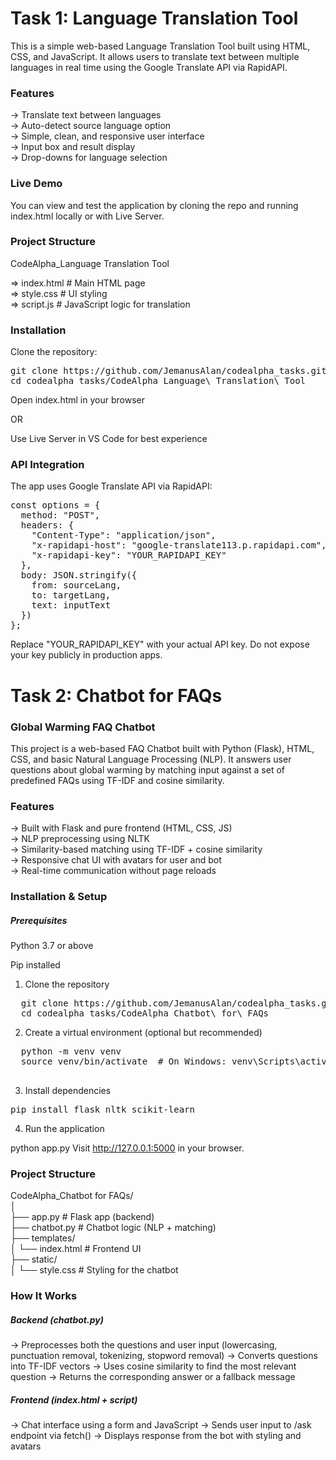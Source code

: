 # Task 1: Language Translation Tool

This is a simple web-based Language Translation Tool built using HTML, CSS, and JavaScript. It allows users to translate text between multiple languages in real time using the Google Translate API via RapidAPI.

### Features

-> Translate text between languages <br>
-> Auto-detect source language option <br>
-> Simple, clean, and responsive user interface <br>
-> Input box and result display <br>
-> Drop-downs for language selection

### Live Demo

You can view and test the application by cloning the repo and running index.html locally or with Live Server.

### Project Structure

CodeAlpha_Language Translation Tool

=> index.html       # Main HTML page <br>
=> style.css        # UI styling <br>
=> script.js        # JavaScript logic for translation

### Installation

Clone the repository:
<pre>
git clone https://github.com/JemanusAlan/codealpha_tasks.git 
cd codealpha_tasks/CodeAlpha_Language\ Translation\ Tool
</pre>

Open index.html in your browser

OR

Use Live Server in VS Code for best experience

### API Integration

The app uses Google Translate API via RapidAPI:

<pre>const options = {
  method: "POST",
  headers: {
    "Content-Type": "application/json",
    "x-rapidapi-host": "google-translate113.p.rapidapi.com",
    "x-rapidapi-key": "YOUR_RAPIDAPI_KEY"
  },
  body: JSON.stringify({
    from: sourceLang,
    to: targetLang,
    text: inputText
  })
};</pre>

Replace "YOUR_RAPIDAPI_KEY" with your actual API key.
Do not expose your key publicly in production apps.

# Task 2: Chatbot for FAQs

### Global Warming FAQ Chatbot

This project is a web-based FAQ Chatbot built with Python (Flask), HTML, CSS, and basic Natural Language Processing (NLP). It answers user questions about global warming by matching input against a set of predefined FAQs using TF-IDF and cosine similarity.

### Features

-> Built with Flask and pure frontend (HTML, CSS, JS) <br>
-> NLP preprocessing using NLTK <br>
-> Similarity-based matching using TF-IDF + cosine similarity <br>
-> Responsive chat UI with avatars for user and bot <br>
-> Real-time communication without page reloads 

### Installation & Setup

##### Prerequisites

Python 3.7 or above

Pip installed

1. Clone the repository
<pre>
  git clone https://github.com/JemanusAlan/codealpha_tasks.git
  cd codealpha_tasks/CodeAlpha_Chatbot\ for\ FAQs
</pre>

2. Create a virtual environment (optional but recommended)

  <pre>
  python -m venv venv
  source venv/bin/activate  # On Windows: venv\Scripts\activate
  </pre>

3. Install dependencies

  <pre>pip install flask nltk scikit-learn</pre>

4. Run the application

python app.py
Visit http://127.0.0.1:5000 in your browser.

### Project Structure

CodeAlpha_Chatbot for FAQs/<br>
│ <br>
├── app.py               # Flask app (backend) <br>
├── chatbot.py           # Chatbot logic (NLP + matching) <br>
├── templates/ <br>
│   └── index.html       # Frontend UI <br>
├── static/ <br>
│   └── style.css        # Styling for the chatbot 

### How It Works

##### Backend (chatbot.py)

-> Preprocesses both the questions and user input (lowercasing, punctuation removal, tokenizing, stopword removal)
-> Converts questions into TF-IDF vectors
-> Uses cosine similarity to find the most relevant question
-> Returns the corresponding answer or a fallback message

##### Frontend (index.html + script)

-> Chat interface using a form and JavaScript
-> Sends user input to /ask endpoint via fetch()
-> Displays response from the bot with styling and avatars
